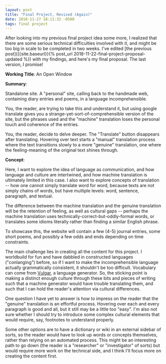 ```yaml
---
layout: post
title: "Final Project, Revised (Again)"
date: 2018-11-27 18:11:32 -0500
tags: final project 
---
```

After looking into my previous final project idea some more, I realized that there are some serious technical difficulties involved with it, and might be too big in scale to be completed in two weeks. I've edited [the previous post]({{site.baseurl}}{% post_url 2018-11-22-final-project-proposal-updated %}) with my findings, and here's my final proposal. The last version, I promise!

**Working Title**: An Open Window

**Summary**: 

Standalone site. A "personal" site, calling back to the handmade web, containing diary entries and poems, in a language incomprehensible. 

You, the reader, are trying to take this and understand it, but using google translate gives you a strange-yet-sort-of-comprehensible version of the site, but the phrases used and the "machine" translation loses the personal touch and coherence of the entries.

You, the reader, decide to delve deeper. The "Translate" button disappears after translating. Hovering over text starts a "manual" translation process where the text transitions slowly to a more "genuine" translation, one where the feeling-meaning of the original text shines through.

**Concept**:

Here, I want to explore the idea of language as communication, and how language and culture are intertwined, and how machine translation is ultimately limited in this case. I also want to explore concepts of translation -- how one cannot simply translate word for word, because texts are not simply chains of words, but have multiple levels: word, sentence, paragraph, and textual.

The difference between the machine translation and the genuine translation will be the retention of feeling, as well as cultural gaps -- perhaps the machine translation uses technically-correct-but-oddly-formal words, or translates some idioms literally rather than finding a similar English phrase.

To showcase this, the website will contain a few (4-5) journal entries, some short poems, and possibly a few odds and ends depending on time constraints.

The main challenge lies in creating all the content for this project. I worldbuild for fun and have dabbled in constructed languages ("conlanging") before, so if I want to make the incomprehensible language actually grammatically consistent, it shouldn't be too difficult. Vocabulary can come from [Vulgar](https://www.vulgarlang.com/), a language generator. So, the sticking point is making a distinct enough culture through these bits and pieces of writing such that a machine generator would have trouble translating them, and such that I can hold the reader's attention via cultural differences.

One question I have yet to answer is how to impress on the reader that the "genuine" translation is an effortful process. Hovering over each and every paragraph is good and all, but it still may be a little too "easy". I'm also not sure whether I should try to introduce some complex cultural elements that would require, say, footnotes to understand properly. 

Some other options are to have a dictionary or wiki in an external sidebar of sorts, so the reader would have to look up words or concepts themselves, rather than relying on an automated process. This might be an interesting path to go down (the reader is a "researcher" or "investigator" of sorts) but would require more work on the technical side, and I think I'll focus more on creating the content first.
